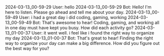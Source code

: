 2024-03-13_00-59-29 User: hello
2024-03-13_00-59-29 Bot: Hello! I'm here to listen. Please go ahead and tell me about your day.
2024-03-13_00-59-49 User: i had a great day i did coding, gaming, working
2024-03-13_00-59-49 Bot: That's awesome to hear! Coding, gaming, and working all in one day must have kept you busy. How did each activity go?
2024-03-13_01-00-37 User: it went well. i feel like i found the right way to organize my day
2024-03-13_01-00-37 Bot: That's great to hear! Finding the right way to organize your day can make a big difference. How did you figure out the best way for you?
